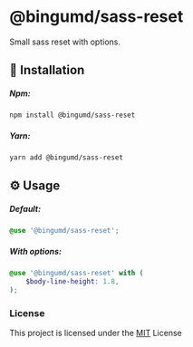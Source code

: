 # @bingumd/sass-reset

Small sass reset with options.

## :hammer: Installation

##### Npm:
```sh
npm install @bingumd/sass-reset
```

##### Yarn:
```sh
yarn add @bingumd/sass-reset
```

## :gear: Usage

##### Default:
```scss
@use '@bingumd/sass-reset';
```

##### With options:
```scss
@use '@bingumd/sass-reset' with (
    $body-line-height: 1.8,
);
```

### License
This project is licensed under the [MIT](./LICENSE) License
